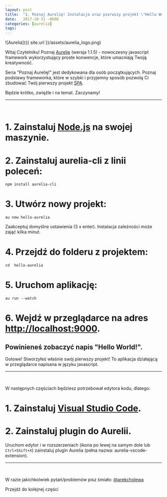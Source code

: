 ```yaml
---
layout: post
title:  "1. Poznaj Aurelię! Instalacja oraz pierwszy projekt \"Hello World!\"."
date:   2017-10-31 -0600
categories: [aurelia]
tags: 
---
```


![Aurelia]({{ site.url }}/assets/aurelia_logo.png)    

Witaj Czytelniku! Poznaj [Aurelię](http://aurelia.io/) (wersja 1.1.5) - nowoczesny javascript framework wykorzystujący proste konwencje, które umacniają Twoją kreatywność.

Seria "Poznaj Aurelię!" jest dedykowana dla osób początkujących. 
Poznaj podstawy frameworka, które w szybki i przyjemny sposób pozwolą Ci zbudować Twój pierwszy projekt [SPA](http://blog.brand24.pl/spa-kontra-tradycja/).
	
Będzie krótko, zwięźle i na temat. Zaczynamy!

---
<br />

# 1. Zainstaluj [Node.js](https://nodejs.org/en/) na swojej maszynie. #
 
# 2. Zainstaluj aurelia-cli z linii poleceń: #

`npm install aurelia-cli` 

# 3. Utwórz nowy projekt: #

`au new hello-aurelia`

Zaakceptuj domyślne ustawienia (3 x enter). Instalacja zależności może zająć kilka minut.

# 4. Przejdź do folderu z projektem: #

`cd  hello-aurelia`

# 5. Uruchom aplikację: #

` au run --watch `

# 6. Wejdź w przeglądarce na adres [http://localhost:9000](http://localhost:9000). #

## Powinieneś zobaczyć napis "Hello World!". ##

Gotowe! Stworzyłeś właśnie swój pierwszy projekt! 
To aplikacja działającą w przeglądarce napisana w języku javascript. 

---
<br />

W następnych częściach będziesz potrzebował edytora kodu, dlatego:

# 1. Zainstaluj [Visual Studio Code](https://code.visualstudio.com/). #
# 2. Zainstaluj plugin do Aurelii. #
 Uruchom edytor i w rozszerzeniach (ikona po lewej na samym dole lub `Ctrl+Shift+X`) zainstaluj plugin Aurelia (pełna nazwa: aurelia-vscode-extension). 

---
<br />

W razie jakichkolwiek pytań/problemów pisz śmiało: [@arekcholewa](https://twitter.com/arekcholewa)
           
Przejdź do kolejnej części